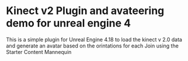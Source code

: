 Kinect v2 Plugin and avateering demo for unreal engine 4
=============

This is a simple plugin for Unreal Engine 4.18 to load the kinect v 2.0 data and generate an avatar based on the orintations for each Join using the Starter Content Mannequin